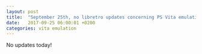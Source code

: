 ```yaml
---
layout: post
title:  "September 25th, no libretro updates concerning PS Vita emulation and emulators"
date:   2017-09-25 06:00:01 +0200
categories: vita emulation
---
```


No updates today!
